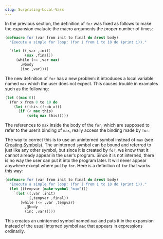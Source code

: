 ```yaml
---
slug: Surprising-Local-Vars
---
```


In the previous section, the definition of `for` was fixed as follows to make the expansion evaluate the macro arguments the proper number of times:

```lisp
(defmacro for (var from init to final do &rest body)
  "Execute a simple for loop: (for i from 1 to 10 do (print i))."
```

```lisp
  `(let ((,var ,init)
         (max ,final))
     (while (<= ,var max)
       ,@body
       (inc ,var))))
```

The new definition of `for` has a new problem: it introduces a local variable named `max` which the user does not expect. This causes trouble in examples such as the following:

```lisp
(let ((max 0))
  (for x from 0 to 10 do
    (let ((this (frob x)))
      (if (< max this)
          (setq max this)))))
```

The references to `max` inside the body of the `for`, which are supposed to refer to the user’s binding of `max`, really access the binding made by `for`.

The way to correct this is to use an uninterned symbol instead of `max` (see [Creating Symbols](Creating-Symbols)). The uninterned symbol can be bound and referred to just like any other symbol, but since it is created by `for`, we know that it cannot already appear in the user’s program. Since it is not interned, there is no way the user can put it into the program later. It will never appear anywhere except where put by `for`. Here is a definition of `for` that works this way:

```lisp
(defmacro for (var from init to final do &rest body)
  "Execute a simple for loop: (for i from 1 to 10 do (print i))."
  (let ((tempvar (make-symbol "max")))
    `(let ((,var ,init)
           (,tempvar ,final))
       (while (<= ,var ,tempvar)
         ,@body
         (inc ,var)))))
```

This creates an uninterned symbol named `max` and puts it in the expansion instead of the usual interned symbol `max` that appears in expressions ordinarily.
